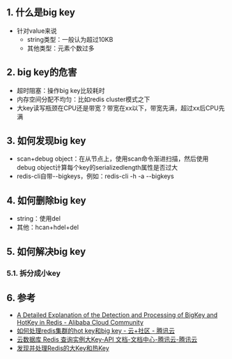 ## 1. 什么是big key
- 针对value来说
    - string类型：一般认为超过10KB
    - 其他类型：元素个数过多

## 2. big key的危害

- 超时阻塞：操作big key比较耗时
- 内存空间分配不均匀：比如redis cluster模式之下
- 大key读写瓶颈在CPU还是带宽？带宽在xx以下，带宽先满，超过xx后CPU先满
## 3. 如何发现big key
- scan+debug object：在从节点上，使用scan命令渐进扫描，然后使用debug object计算每个key的serializedlength属性是否过大
- redis-cli自带--bigkeys，例如：redis-cli -h <hostip> -a <password> --bigkeys


## 4. 如何删除big key
- string：使用del
- 其他：hcan+hdel+del
## 5. 如何解决big key
### 5.1. 拆分成小key

## 6. 参考
- [A Detailed Explanation of the Detection and Processing of BigKey and HotKey in Redis \- Alibaba Cloud Community](https://www.alibabacloud.com/blog/a-detailed-explanation-of-the-detection-and-processing-of-bigkey-and-hotkey-in-redis_598143)
- [如何处理redis集群的hot key和big key \- 云\+社区 \- 腾讯云](https://cloud.tencent.com/developer/article/1673139)
- [云数据库 Redis 查询实例大Key\-API 文档\-文档中心\-腾讯云\-腾讯云](https://cloud.tencent.com/document/product/239/38922)
- [发现并处理Redis的大Key和热Key](https://help.aliyun.com/document_detail/353223.html)